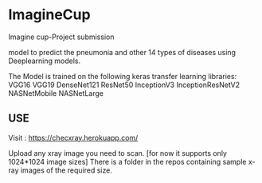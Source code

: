 # ImagineCup
Imagine cup-Project submission

model to predict the pneumonia and other 14 types of diseases using Deeplearning models. 

The Model is trained on the following keras transfer learning libraries: 
VGG16
VGG19
DenseNet121
ResNet50
InceptionV3
InceptionResNetV2
NASNetMobile
NASNetLarge

## USE
Visit : 
https://checxray.herokuapp.com/

Upload any xray image you need to scan. [for now it supports only 1024*1024 image sizes]
There is a folder in the repos containing sample x-ray images of the required size.  
